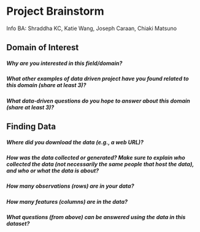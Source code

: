 # Project Brainstorm
Info BA: Shraddha KC, Katie Wang, Joseph Caraan, Chiaki Matsuno

## Domain of Interest

##### Why are you interested in this field/domain?

##### What other examples of data driven project have you found related to this domain (share at least 3)?

##### What data-driven questions do you hope to answer about this domain (share at least 3)?

## Finding Data

##### Where did you download the data (e.g., a web URL)?

##### How was the data collected or generated? Make sure to explain who collected the data (not necessarily the same people that host the data), and who or what the data is about?

##### How many observations (rows) are in your data?

##### How many features (columns) are in the data?

##### What questions (from above) can be answered using the data in this dataset?
